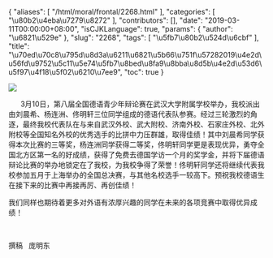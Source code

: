 {
    "aliases": [
        "/html/moral/frontal/2268.html"
    ],
    "categories": [
        "\u80b2\u4eba\u7279\u8272"
    ],
    "contributors": [],
    "date": "2019-03-11T00:00:00+08:00",
    "isCJKLanguage": true,
    "params": {
        "author": "\u6821\u529e"
    },
    "slug": "2268",
    "tags": [
        "\u5fb7\u80b2\u524d\u6cbf"
    ],
    "title": "\u70ed\u70c8\u795d\u8d3a\u6211\u6821\u5b66\u751f\u57282019\u4e2d\u56fd\u9752\u5c11\u5e74\u5fb7\u8bed\u8fa9\u8bba\u8d5b\u4e2d\u53d6\u5f97\u4f18\u5f02\u6210\u7ee9",
    "toc": true
}

![](https://cdn.tfls.online/mirror/full/8b0e5f5a8b8b9eb57b8a47a33577568a62e5db0a.jpg)






       3月10日，第八届全国德语青少年辩论赛在武汉大学附属学校举办，我校派出由刘晨希、杨连洲、佟明轩三位同学组成的德语代表队参赛。经过三轮激烈的角逐，最终我校代表队在与来自武汉外校、武大附校、济南外校、石家庄外校、北外附校等全国知名外校的优秀选手的比拼中力压群雄，取得佳绩！其中刘晨希同学获得本次比赛的三等奖，杨连洲同学获得二等奖，佟明轩同学更是表现优异，勇夺全国北方区第一名的好成绩，获得了免费去德国学访一个月的奖学金，并将下届德语辩论比赛的举办地锁定在了我校，为我校争得了荣誉！佟明轩同学还将继续代表我校参加五月于上海举办的全国总决赛，与其他名校选手一较高下。预祝我校德语生在接下来的比赛中再接再厉、再创佳绩！
 



 我们同样也期待着更多对外语有浓厚兴趣的同学在未来的各项竞赛中取得优异成绩！
 



  
 



 撰稿   庞明东
 


  




